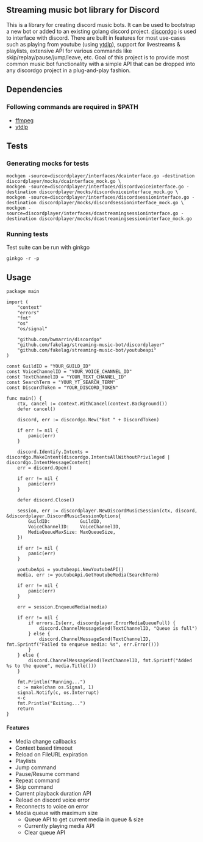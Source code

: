 ## Streaming music bot library for Discord
This is a library for creating discord music bots. It can be used to bootstrap a new bot or added to an existing golang discord project. [discordgo](https://github.com/bwmarrin/discordgo) is used to interface with discord. There are built in features for most use-cases such as playing from youtube (using [ytdlp](https://github.com/yt-dlp/yt-dlp)), support for livestreams & playlists, extensive API for various commands like skip/replay/pause/jump/leave, etc. Goal of this project is to provide most common music bot functionality with a simple API that can be dropped into any discordgo project in a plug-and-play fashion.

## Dependencies
### Following commands are required in $PATH
- [ffmpeg](https://ffmpeg.org/)
- [ytdlp](https://github.com/yt-dlp/yt-dlp)

## Tests
### Generating mocks for tests
```shell
mockgen -source=discordplayer/interfaces/dcainterface.go -destination discordplayer/mocks/dcainterface_mock.go \
mockgen -source=discordplayer/interfaces/discordvoiceinterface.go -destination discordplayer/mocks/discordvoiceinterface_mock.go \
mockgen -source=discordplayer/interfaces/discordsessioninterface.go -destination discordplayer/mocks/discordsessioninterface_mock.go \
mockgen -source=discordplayer/interfaces/dcastreamingsessioninterface.go -destination discordplayer/mocks/dcastreamingsessioninterface_mock.go
```
### Running tests
Test suite can be run with ginkgo
```shell
ginkgo -r -p
```

## Usage
```golang
package main

import (
	"context"
	"errors"
	"fmt"
	"os"
	"os/signal"

	"github.com/bwmarrin/discordgo"
	"github.com/fakelag/streaming-music-bot/discordplayer"
	"github.com/fakelag/streaming-music-bot/youtubeapi"
)

const GuildID = "YOUR_GUILD_ID"
const VoiceChannelID = "YOUR_VOICE_CHANNEL_ID"
const TextChannelID = "YOUR_TEXT_CHANNEL_ID"
const SearchTerm = "YOUR_YT_SEARCH_TERM"
const DiscordToken = "YOUR_DISCORD_TOKEN"

func main() {
	ctx, cancel := context.WithCancel(context.Background())
	defer cancel()

	discord, err := discordgo.New("Bot " + DiscordToken)

	if err != nil {
		panic(err)
	}

	discord.Identify.Intents = discordgo.MakeIntent(discordgo.IntentsAllWithoutPrivileged | discordgo.IntentMessageContent)
	err = discord.Open()

	if err != nil {
		panic(err)
	}

	defer discord.Close()

	session, err := discordplayer.NewDiscordMusicSession(ctx, discord, &discordplayer.DiscordMusicSessionOptions{
		GuildID:           GuildID,
		VoiceChannelID:    VoiceChannelID,
		MediaQueueMaxSize: MaxQueueSize,
	})

	if err != nil {
		panic(err)
	}

	youtubeApi = youtubeapi.NewYoutubeAPI()
	media, err := youtubeApi.GetYoutubeMedia(SearchTerm)

	if err != nil {
		panic(err)
	}

	err = session.EnqueueMedia(media)

	if err != nil {
		if errors.Is(err, discordplayer.ErrorMediaQueueFull) {
			discord.ChannelMessageSend(TextChannelID, "Queue is full")
		} else {
			discord.ChannelMessageSend(TextChannelID, fmt.Sprintf("Failed to enqueue media: %s", err.Error()))
		}
	} else {
		discord.ChannelMessageSend(TextChannelID, fmt.Sprintf("Added %s to the queue", media.Title()))
	}

	fmt.Println("Running...")
	c := make(chan os.Signal, 1)
	signal.Notify(c, os.Interrupt)
	<-c
	fmt.Println("Exiting...")
	return
}
```

#### Features
- Media change callbacks
- Context based timeout
- Reload on FileURL expiration
- Playlists
- Jump command
- Pause/Resume command
- Repeat command
- Skip command
- Current playback duration API
- Reload on discord voice error
- Reconnects to voice on error
- Media queue with maximum size
	- Queue API to get current media in queue & size
	- Currently playing media API
	- Clear queue API